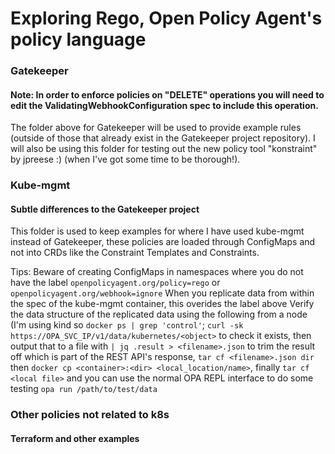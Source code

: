# Exploring Rego, Open Policy Agent's policy language

### Gatekeeper

#### Note: In order to enforce policies on "DELETE" operations you will need to edit the ValidatingWebhookConfiguration spec to include this operation.

The folder above for Gatekeeper will be used to provide example rules (outside of those that already exist in the Gatekeeper project repository). I will also be using this folder for testing out the new policy tool "konstraint" by jpreese :) (when I've got some time to be thorough!).

### Kube-mgmt

#### Subtle differences to the Gatekeeper project

This folder is used to keep examples for where I have used kube-mgmt instead of Gatekeeper, these policies are loaded through ConfigMaps and not into CRDs like the Constraint Templates and Constraints.

Tips:
  Beware of creating ConfigMaps in namespaces where you do not have the label `openpolicyagent.org/policy=rego` or `openpolicyagent.org/webhook=ignore`
  When you replicate data from within the spec of the kube-mgmt container, this overides the label above
  Verify the data structure of the replicated data using the following from a node (I'm using kind so `docker ps | grep 'control'`;
  `curl -sk https://OPA_SVC_IP/v1/data/kubernetes/<object>` to check it exists, then output that to a file with `| jq .result > <filename>.json` to trim the result off which is part of the REST API's response, `tar cf <filename>.json dir` then `docker cp <container>:<dir> <local_location/name>`, finally `tar cf <local file>` and you can use the normal OPA REPL interface to do some testing `opa run /path/to/test/data`
  

### Other policies not related to k8s

#### Terraform and other examples
